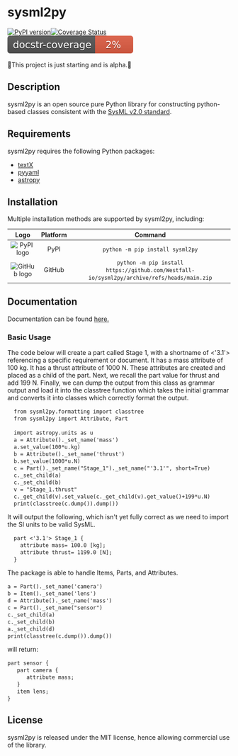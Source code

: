 # sysml2py
[![PyPI version](https://badge.fury.io/py/sysml2py.svg)](https://badge.fury.io/py/sysml2py)[![Coverage Status](https://coveralls.io/repos/github/Westfall-io/sysml2py/badge.svg)](https://coveralls.io/github/Westfall-io/sysml2py)![Docstring Coverage](https://raw.githubusercontent.com/Westfall-io/sysml2py/main/doc-cov.svg)

:construction:This project is just starting and is alpha.:construction:

## Description
sysml2py is an open source pure Python library for constructing python-based
classes consistent with the [SysML v2.0 standard](https://github.com/Systems-Modeling/SysML-v2-Release).

## Requirements
sysml2py requires the following Python packages:
- [textX](https://github.com/textX/textX)
- [pyyaml](https://github.com/yaml/pyyaml)
- [astropy](https://github.com/astropy/astropy)

## Installation

Multiple installation methods are supported by sysml2py, including:

|                             **Logo**                              | **Platform** |                                    **Command**                                    |
|:-----------------------------------------------------------------:|:------------:|:---------------------------------------------------------------------------------:|
|       ![PyPI logo](https://simpleicons.org/icons/pypi.svg)        |     PyPI     |                        ``python -m pip install sysml2py``                        |
|     ![GitHub logo](https://simpleicons.org/icons/github.svg)      |    GitHub    | ``python -m pip install https://github.com/Westfall-io/sysml2py/archive/refs/heads/main.zip`` |

## Documentation

Documentation can be found [here.](https://westfall-io.github.io/sysml2py/)

### Basic Usage

The code below will create a part called Stage 1, with a shortname of <'3.1'>
referencing a specific requirement or document. It has a mass attribute of 100
kg. It has a thrust attribute of 1000 N. These attributes are created and placed
as a child of the part. Next, we recall the part value for thrust and add 199 N.
Finally, we can dump the output from this class as grammar output and load it
into the classtree function which takes the initial grammar and converts it into
classes which correctly format the output.
```
  from sysml2py.formatting import classtree
  from sysml2py import Attribute, Part

  import astropy.units as u
  a = Attribute()._set_name('mass')
  a.set_value(100*u.kg)
  b = Attribute()._set_name('thrust')
  b.set_value(1000*u.N)
  c = Part()._set_name("Stage_1")._set_name("'3.1'", short=True)
  c._set_child(a)
  c._set_child(b)
  v = "Stage_1.thrust"
  c._get_child(v).set_value(c._get_child(v).get_value()+199*u.N)
  print(classtree(c.dump()).dump())
```

It will output the following, which isn't yet fully correct as we need to import
the SI units to be valid SysML.
```
  part <'3.1'> Stage_1 {
    attribute mass= 100.0 [kg];
    attribute thrust= 1199.0 [N];
  }
```

The package is able to handle Items, Parts, and Attributes.

```
a = Part()._set_name('camera')
b = Item()._set_name('lens')
d = Attribute()._set_name('mass')
c = Part()._set_name("sensor")
c._set_child(a)
c._set_child(b)
a._set_child(d)
print(classtree(c.dump()).dump())
```

will return:
```
part sensor {
   part camera {
      attribute mass;
   }
   item lens;
}
```


## License
sysml2py is released under the MIT license, hence allowing commercial use of the library.
